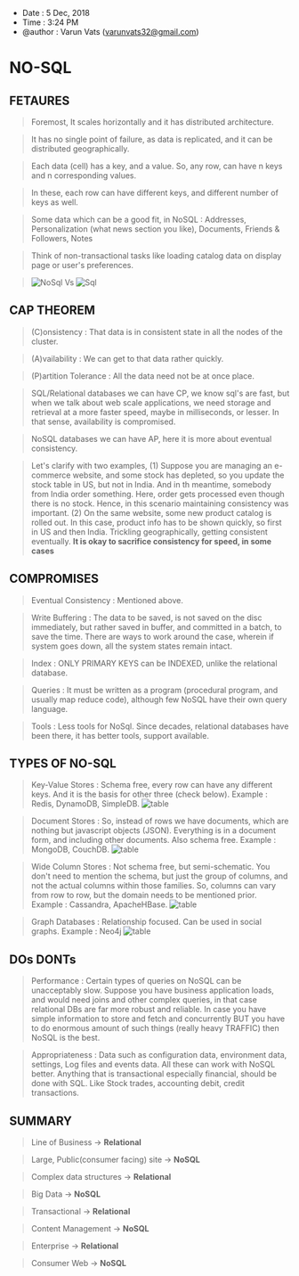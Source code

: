 * Date : 5 Dec, 2018
* Time : 3:24 PM
* @author : Varun Vats (varunvats32@gmail.com)

# NO-SQL

## FETAURES

> Foremost, It scales horizontally and it has distributed architecture.

> It has no single point of failure, as data is replicated, and it can be distributed geographically.

> Each data (cell) has a key, and a value. So, any row, can have n keys and n corresponding values.

> In these, each row can have different keys, and different number of keys as well.

> Some data which can be a good fit, in NoSQL : Addresses, Personalization (what news section you like), Documents, Friends & Followers, Notes

> Think of non-transactional tasks like loading catalog data on display page or user's preferences.

> ![NoSql](https://www.flickr.com/photos/168435189@N03/44371371010/in/dateposted-public/) Vs ![Sql](https://www.flickr.com/photos/168435189@N03/44371371170/in/dateposted-public/)

## CAP THEOREM

> (C)onsistency : That data is in consistent state in all the nodes of the cluster.

> (A)vailability : We can get to that data rather quickly.

> (P)artition Tolerance : All the data need not be at once place.

> SQL/Relational databases we can have CP, we know sql's are fast, but when we talk about web scale applications, we need storage and retrieval
at a more faster speed, maybe in milliseconds, or lesser. In that sense, availability is compromised.

> NoSQL databases we can have AP, here it is more about eventual consistency.

> Let's clarify with two examples, (1) Suppose you are managing an e-commerce website, and some stock has depleted, so you update the stock table in US,
but not in India. And in th meantime, somebody from India order something. Here, order gets processed even though there is no stock. Hence, in this scenario
maintaining consistency was important.
(2) On the same website, some new product catalog is rolled out. In this case, product info has to be shown quickly, so first in US and then India. Trickling
geographically, getting consistent eventually. __It is okay to sacrifice consistency for speed, in some cases__


## COMPROMISES

> Eventual Consistency : Mentioned above.

> Write Buffering : The data to be saved, is not saved on the disc immediately, but rather saved in buffer, and committed in a batch, to save the time.
There are ways to work around the case, wherein if system goes down, all the system states remain intact.

> Index : ONLY PRIMARY KEYS can be INDEXED, unlike the relational database.

> Queries : It must be written as a program (procedural program, and usually map reduce code), although few NoSQL have their own query language.

> Tools : Less tools for NoSql. Since decades, relational databases have been there, it has better tools, support available.


## TYPES OF NO-SQL

> Key-Value Stores : Schema free, every row can have any different keys. And it is the basis for other three (check below).
Example : Redis, DynamoDB, SimpleDB. ![table](https://www.flickr.com/photos/168435189@N03/44371372020/in/dateposted-public/)

> Document Stores : So, instead of rows we have documents, which are nothing but javascript objects (JSON). Everything is in a document form, and including
other documents. Also schema free.
Example : MongoDB, CouchDB. ![table](https://www.flickr.com/photos/168435189@N03/44371371710/in/dateposted-public/)

> Wide Column Stores : Not schema free, but semi-schematic. You don't need to mention the schema, but just the group of columns, and not the actual
columns within those families. So, columns can vary from row to row, but the domain needs to be mentioned prior.
Example : Cassandra, ApacheHBase. ![table](https://www.flickr.com/photos/168435189@N03/44371371900/in/dateposted-public/)

> Graph Databases : Relationship focused. Can be used in social graphs.
Example : Neo4j ![table](https://www.flickr.com/photos/168435189@N03/44371371330/in/dateposted-public/)


## DOs DONTs

> Performance : Certain types of queries on NoSQL can be unacceptably slow. Suppose you have business application loads, and would need joins and other complex
queries, in that case relational DBs are far more robust and reliable. In case you have simple information to store and fetch and concurrently BUT you have to
do enormous amount of such things (really heavy TRAFFIC) then NoSQL is the best.

> Appropriateness : Data such as configuration data, environment data, settings, Log files and events data. All these can work with NoSQL better. Anything that
is transactional especially financial, should be done with SQL. Like Stock trades, accounting debit, credit transactions.


## SUMMARY

> Line of Business -> __Relational__

> Large, Public(consumer facing) site -> __NoSQL__

> Complex data structures -> __Relational__

> Big Data -> __NoSQL__

> Transactional -> __Relational__

> Content Management -> __NoSQL__

> Enterprise -> __Relational__

> Consumer Web -> __NoSQL__
